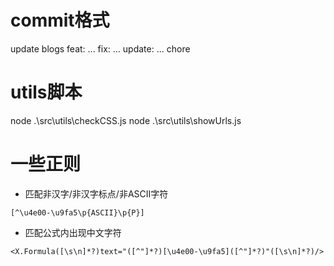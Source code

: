 # commit格式
update blogs
feat: ...
fix: ...
update: ...
chore

# utils脚本
node .\src\utils\checkCSS.js
node .\src\utils\showUrls.js

# 一些正则
* 匹配非汉字/非汉字标点/非ASCII字符
```
[^\u4e00-\u9fa5\p{ASCII}\p{P}]
```

* 匹配公式内出现中文字符
```
<X.Formula([\s\n]*?)text="([^"]*?)[\u4e00-\u9fa5]([^"]*?)"([\s\n]*?)/>
```
